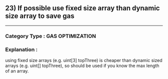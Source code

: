 ## 23) If possible use fixed size array than dynamic size array to save gas


---

### **Category Type** : GAS OPTIMIZATION


### **Explanation** : 
  using fixed size arrays (e.g. uint[3] topThree) is cheaper than dynamic sized arrays (e.g. uint[] topThree), so should be used if you know the max length of an array.






